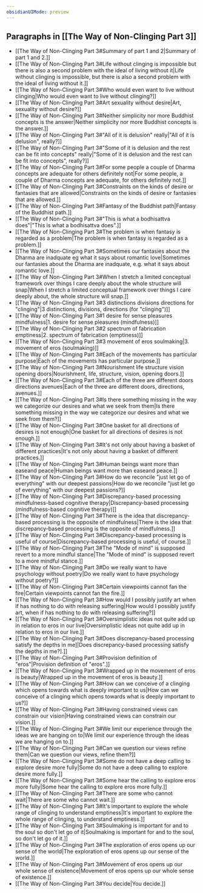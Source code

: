 ```yaml
---
obsidianUIMode: preview
---
```

## Paragraphs in [[The Way of Non-Clinging Part 3]]
- [[The Way of Non-Clinging Part 3#Summary of part 1 and 2|Summary of part 1 and 2.]]
- [[The Way of Non-Clinging Part 3#Life without clinging is impossible but there is also a second problem with the ideal of living without it|Life without clinging is impossible, but there is also a second problem with the ideal of living without it.]]
- [[The Way of Non-Clinging Part 3#Who would even want to live without clinging|Who would even want to live without clinging?]]
- [[The Way of Non-Clinging Part 3#Art sexuality without desire|Art, sexuality without desire?]]
- [[The Way of Non-Clinging Part 3#Neither simplicity nor more Buddhist concepts is the answer|Neither simplicity nor more Buddhist concepts is the answer.]]
- [[The Way of Non-Clinging Part 3#"All of it is delusion" really|"All of it is delusion", really?]]
- [[The Way of Non-Clinging Part 3#"Some of it is delusion and the rest can be fit into concepts" really|"Some of it is delusion and the rest can be fit into concepts", really?]]
- [[The Way of Non-Clinging Part 3#For some people a couple of Dharma concepts are adequate for others definitely not|For some people, a couple of Dharma concepts are adequate, for others definitely not.]]
- [[The Way of Non-Clinging Part 3#Constraints on the kinds of desire or fantasies that are allowed|Constraints on the kinds of desire or fantasies that are allowed.]]
- [[The Way of Non-Clinging Part 3#Fantasy of the Buddhist path|Fantasy of the Buddhist path.]]
- [[The Way of Non-Clinging Part 3#"This is what a bodhisattva does"|"This is what a bodhisattva does".]]
- [[The Way of Non-Clinging Part 3#The problem is when fantasy is regarded as a problem|The problem is when fantasy is regarded as a problem.]]
- [[The Way of Non-Clinging Part 3#Sometimes our fantasies about the Dharma are inadquate eg what it says about romantic love|Sometimes our fantasies about the Dharma are inadquate, e.g. what it says about romantic love.]]
- [[The Way of Non-Clinging Part 3#When I stretch a limited conceptual framework over things I care deeply about the whole structure will snap|When I stretch a limited conceptual framework over things I care deeply about, the whole structure will snap.]]
- [[The Way of Non-Clinging Part 3#3 distinctions divisions directions for "clinging"|3 distinctions, divisions, directions (for "clinging")]]
- [[The Way of Non-Clinging Part 3#1 desire for sense pleasures mindfulness|1. desire for sense pleasures (mindfulness)]]
- [[The Way of Non-Clinging Part 3#2 spectrum of fabrication emptiness|2. spectrum of fabrication (emptiness)]]
- [[The Way of Non-Clinging Part 3#3 movement of eros soulmaking|3. movement of eros (soulmaking)]]
- [[The Way of Non-Clinging Part 3#Each of the movements has particular purpose|Each of the movements has particular purpose.]]
- [[The Way of Non-Clinging Part 3#Nourishment life structure vision opening doors|Nourishment, life, structure, vision, opening doors.]]
- [[The Way of Non-Clinging Part 3#Each of the three are different doors directions avenues|Each of the three are different doors, directions, avenues.]]
- [[The Way of Non-Clinging Part 3#Is there something missing in the way we categorize our desires and what we seek from them|Is there something missing in the way we categorize our desires and what we seek from them?]]
- [[The Way of Non-Clinging Part 3#One basket for all directions of desires is not enough|One basket for all directions of desires is not enough.]]
- [[The Way of Non-Clinging Part 3#It's not only about having a basket of different practices|It's not only about having a basket of different practices.]]
- [[The Way of Non-Clinging Part 3#Human beings want more than easeand peace|Human beings want more than easeand peace.]]
- [[The Way of Non-Clinging Part 3#How do we reconcile "just let go of everything" with our deepest passions|How do we reconcile "just let go of everything" with our deepest passions?]]
- [[The Way of Non-Clinging Part 3#Discrepancy-based processing mindfulness-based cognitive therapy|Discrepancy-based processing (mindfulness-based cognitive therapy)]]
- [[The Way of Non-Clinging Part 3#There is the idea that discrepancy-based processing is the opposite of mindfulness|There is the idea that discrepancy-based processing is the opposite of mindfulness.]]
- [[The Way of Non-Clinging Part 3#Discrepancy-based processing is useful of course|Discrepancy-based processing is useful, of course.]]
- [[The Way of Non-Clinging Part 3#The "Mode of mind" is supposed revert to a more mindful stance|The "Mode of mind" is supposed revert to a more mindful stance.]]
- [[The Way of Non-Clinging Part 3#Do we really want to have psychology without poetry|Do we really want to have psychology without poetry?]]
- [[The Way of Non-Clinging Part 3#Certain viewpoints cannot fan the fire|Certain viewpoints cannot fan the fire.]]
- [[The Way of Non-Clinging Part 3#How would I possibly justify art when if has nothing to do with releasing suffering|How would I possibly justify art, when if has nothing to do with releasing suffering?]]
- [[The Way of Non-Clinging Part 3#Oversimplistic ideas not quite add up in relation to eros in our live|Oversimplistic ideas not quite add up in relation to eros in our live.]]
- [[The Way of Non-Clinging Part 3#Does discrepancy-based processing satisfy the depths in me]|Does discrepancy-based processing satisfy the depths in me?].]]
- [[The Way of Non-Clinging Part 3#Provision definition of "eros"|Provision definition of "eros".]]
- [[The Way of Non-Clinging Part 3#Wrapped up in the movement of eros is beauty|Wrapped up in the movement of eros is beauty.]]
- [[The Way of Non-Clinging Part 3#How can we conceive of a clinging which opens towards what is deeply important to us|How can we conceive of a clinging which opens towards what is deeply important to us?]]
- [[The Way of Non-Clinging Part 3#Having constrained views can constrain our vision|Having constrained views can constrain our vision.]]
- [[The Way of Non-Clinging Part 3#We limit our experience through the ideas we are hanging on to|We limit our experience through the ideas we are hanging on to.]]
- [[The Way of Non-Clinging Part 3#Can we question our views refine them|Can we question our views, refine them?]]
- [[The Way of Non-Clinging Part 3#Some do not have a deep calling to explore desire more fully|Some do not have a deep calling to explore desire more fully.]]
- [[The Way of Non-Clinging Part 3#Some hear the calling to explore eros more fully|Some hear the calling to explore eros more fully.]]
- [[The Way of Non-Clinging Part 3#There are some who cannot wait|There are some who cannot wait.]]
- [[The Way of Non-Clinging Part 3#It's important to explore the whole range of clinging to understand emptiness|It's important to explore the whole range of clinging, to understand emptiness.]]
- [[The Way of Non-Clinging Part 3#Soulmaking is important for and to the soul so don't let go of it|Soulmaking is important for and to the soul, so don't let go of it.]]
- [[The Way of Non-Clinging Part 3#The exploration of eros opens up our sense of the world|The exploration of eros opens up our sense of the world.]]
- [[The Way of Non-Clinging Part 3#Movement of eros opens up our whole sense of existence|Movement of eros opens up our whole sense of existence.]]
- [[The Way of Non-Clinging Part 3#You decide|You decide.]]
